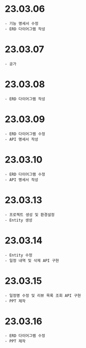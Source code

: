 # 23.03.06
```
- 기능 명세서 수정
- ERD 다이어그램 작성
```

# 23.03.07
```
- 공가
```

# 23.03.08
```
- ERD 다이어그램 작성
```

# 23.03.09
```
- ERD 다이어그램 수정
- API 명세서 작성
```

# 23.03.10
```
- ERD 다이어그램 수정
- API 명세서 작성
```

# 23.03.13
```
- 프로젝트 생성 및 환경설정
- Entity 생성
```

# 23.03.14
```
- Entity 수정
- 일정 내역 및 삭제 API 구현
```

# 23.03.15
```
- 일정명 수정 및 리뷰 목록 조회 API 구현
- PPT 제작
```

# 23.03.16
```
- ERD 다이어그램 수정
- PPT 제작
```
